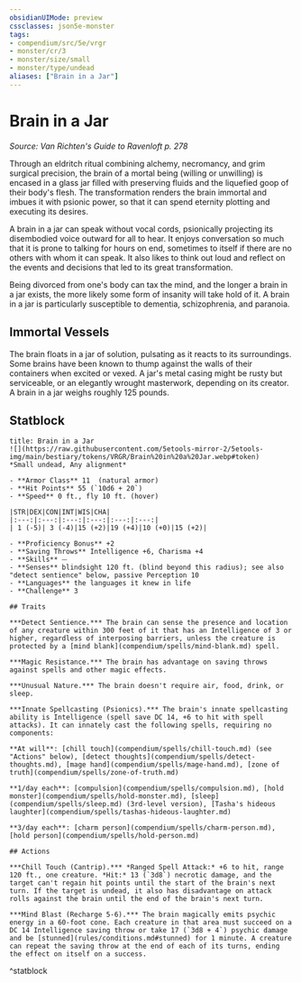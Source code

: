 ```yaml
---
obsidianUIMode: preview
cssclasses: json5e-monster
tags:
- compendium/src/5e/vrgr
- monster/cr/3
- monster/size/small
- monster/type/undead
aliases: ["Brain in a Jar"]
---
```

# Brain in a Jar
*Source: Van Richten's Guide to Ravenloft p. 278*  

Through an eldritch ritual combining alchemy, necromancy, and grim surgical precision, the brain of a mortal being (willing or unwilling) is encased in a glass jar filled with preserving fluids and the liquefied goop of their body's flesh. The transformation renders the brain immortal and imbues it with psionic power, so that it can spend eternity plotting and executing its desires.

A brain in a jar can speak without vocal cords, psionically projecting its disembodied voice outward for all to hear. It enjoys conversation so much that it is prone to talking for hours on end, sometimes to itself if there are no others with whom it can speak. It also likes to think out loud and reflect on the events and decisions that led to its great transformation.

Being divorced from one's body can tax the mind, and the longer a brain in a jar exists, the more likely some form of insanity will take hold of it. A brain in a jar is particularly susceptible to dementia, schizophrenia, and paranoia.

## Immortal Vessels

The brain floats in a jar of solution, pulsating as it reacts to its surroundings. Some brains have been known to thump against the walls of their containers when excited or vexed. A jar's metal casing might be rusty but serviceable, or an elegantly wrought masterwork, depending on its creator. A brain in a jar weighs roughly 125 pounds.

## Statblock

```ad-statblock
title: Brain in a Jar
![](https://raw.githubusercontent.com/5etools-mirror-2/5etools-img/main/bestiary/tokens/VRGR/Brain%20in%20a%20Jar.webp#token)
*Small undead, Any alignment*

- **Armor Class** 11  (natural armor)
- **Hit Points** 55 (`10d6 + 20`)
- **Speed** 0 ft., fly 10 ft. (hover)

|STR|DEX|CON|INT|WIS|CHA|
|:---:|:---:|:---:|:---:|:---:|:---:|
| 1 (-5)| 3 (-4)|15 (+2)|19 (+4)|10 (+0)|15 (+2)|

- **Proficiency Bonus** +2
- **Saving Throws** Intelligence +6, Charisma +4
- **Skills** ⏤
- **Senses** blindsight 120 ft. (blind beyond this radius); see also "detect sentience" below, passive Perception 10
- **Languages** the languages it knew in life
- **Challenge** 3

## Traits

***Detect Sentience.*** The brain can sense the presence and location of any creature within 300 feet of it that has an Intelligence of 3 or higher, regardless of interposing barriers, unless the creature is protected by a [mind blank](compendium/spells/mind-blank.md) spell.

***Magic Resistance.*** The brain has advantage on saving throws against spells and other magic effects.

***Unusual Nature.*** The brain doesn't require air, food, drink, or sleep.

***Innate Spellcasting (Psionics).*** The brain's innate spellcasting ability is Intelligence (spell save DC 14, +6 to hit with spell attacks). It can innately cast the following spells, requiring no components:

**At will**: [chill touch](compendium/spells/chill-touch.md) (see "Actions" below), [detect thoughts](compendium/spells/detect-thoughts.md), [mage hand](compendium/spells/mage-hand.md), [zone of truth](compendium/spells/zone-of-truth.md)

**1/day each**: [compulsion](compendium/spells/compulsion.md), [hold monster](compendium/spells/hold-monster.md), [sleep](compendium/spells/sleep.md) (3rd-level version), [Tasha's hideous laughter](compendium/spells/tashas-hideous-laughter.md)

**3/day each**: [charm person](compendium/spells/charm-person.md), [hold person](compendium/spells/hold-person.md)

## Actions

***Chill Touch (Cantrip).*** *Ranged Spell Attack:* +6 to hit, range 120 ft., one creature. *Hit:* 13 (`3d8`) necrotic damage, and the target can't regain hit points until the start of the brain's next turn. If the target is undead, it also has disadvantage on attack rolls against the brain until the end of the brain's next turn.

***Mind Blast (Recharge 5-6).*** The brain magically emits psychic energy in a 60-foot cone. Each creature in that area must succeed on a DC 14 Intelligence saving throw or take 17 (`3d8 + 4`) psychic damage and be [stunned](rules/conditions.md#stunned) for 1 minute. A creature can repeat the saving throw at the end of each of its turns, ending the effect on itself on a success.
```
^statblock